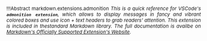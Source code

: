 <!-- markdownlint-disable MD041-->
<div style="
    font-size: normal;
    margin: 0 15% 5ex 10%;
    min-width: 38em; max-width: 43em;"
>
<div style="font-size: 95%; text-align: justify;">

!!!Abstract markdown.extensions.admonition
    *This is a quick reference for VSCode's **`admonition extension`**, which allows to display
    messages in fancy and vibrant colored boxes and use icon + text headers to grab readers'
    attention. This extension is included in thestandard Markdown library. The full documentation is
    availbe on [Markdown's Officially Supported Extension's Website](https://python-markdown.github.io/extensions/admonition/).*

</div>
</div>
<!-- markdownlint-enable MD041-->
